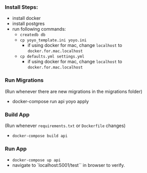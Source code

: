 ### Install Steps:
* install docker
* install postgres
* run following commands:
  * `createdb db`
  * `cp yoyo_template.ini yoyo.ini`
    * if using docker for mac, change `localhost` to `docker.for.mac.localhost`
  * `cp defaults.yml settings.yml`
    * if using docker for mac, change `localhost` to `docker.for.mac.localhost`

### Run Migrations
(Run whenever there are new migrations in the migrations folder)
* docker-compose run api yoyo apply

### Build App
(Run whenever `requirements.txt` or `Dockerfile` changes)
* `docker-compose build api`

### Run App
* `docker-compose up api`
* navigate to `localhost:5001/test`` in browser to verify.

